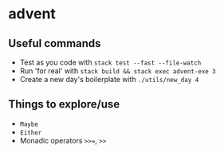 # advent

## Useful commands

* Test as you code with `stack test --fast --file-watch`
* Run 'for real' with `stack build && stack exec advent-exe 3`
* Create a new day's boilerplate with `./utils/new_day 4`

## Things to explore/use

* `Maybe`
* `Either`
* Monadic operators `>>=`, `>>`